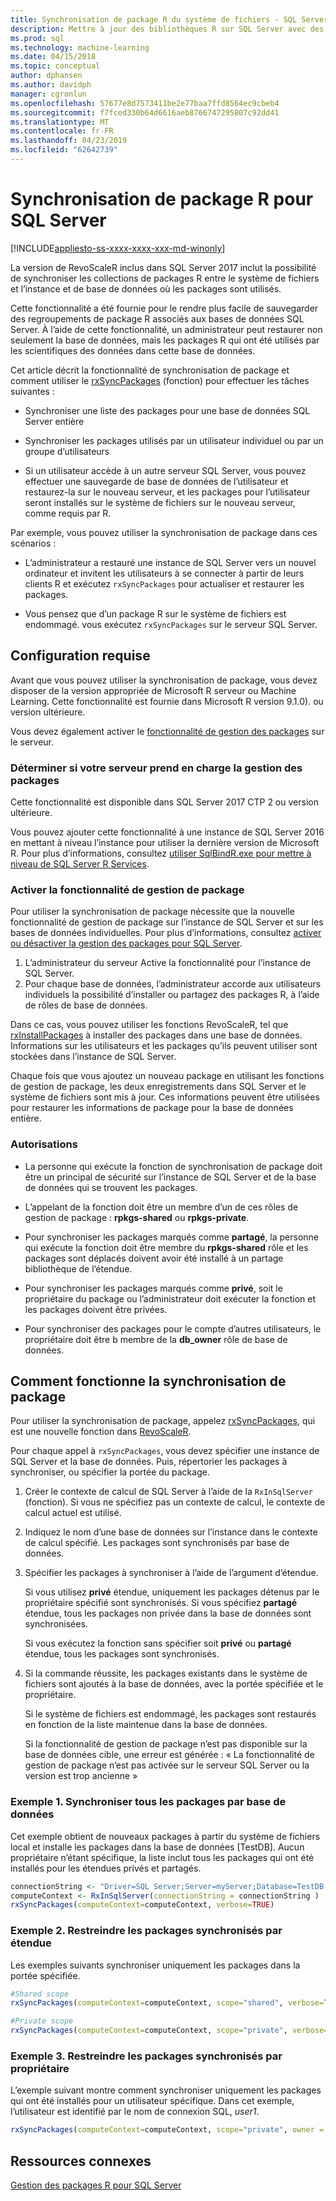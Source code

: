 ```yaml
---
title: Synchronisation de package R du système de fichiers - SQL Server Machine Learning Services
description: Mettre à jour des bibliothèques R sur SQL Server avec des versions plus récentes installées sur le système de fichiers.
ms.prod: sql
ms.technology: machine-learning
ms.date: 04/15/2018
ms.topic: conceptual
author: dphansen
ms.author: davidph
manager: cgronlun
ms.openlocfilehash: 57677e8d7573411be2e77baa7ffd8564ec9cbeb4
ms.sourcegitcommit: f7fced330b64d6616aeb8766747295807c92dd41
ms.translationtype: MT
ms.contentlocale: fr-FR
ms.lasthandoff: 04/23/2019
ms.locfileid: "62642739"
---
```

# <a name="r-package-synchronization-for-sql-server"></a>Synchronisation de package R pour SQL Server
[!INCLUDE[appliesto-ss-xxxx-xxxx-xxx-md-winonly](../../includes/appliesto-ss-xxxx-xxxx-xxx-md-winonly.md)]

La version de RevoScaleR inclus dans SQL Server 2017 inclut la possibilité de synchroniser les collections de packages R entre le système de fichiers et l’instance et de base de données où les packages sont utilisés.

Cette fonctionnalité a été fournie pour le rendre plus facile de sauvegarder des regroupements de package R associés aux bases de données SQL Server. À l’aide de cette fonctionnalité, un administrateur peut restaurer non seulement la base de données, mais les packages R qui ont été utilisés par les scientifiques des données dans cette base de données.

Cet article décrit la fonctionnalité de synchronisation de package et comment utiliser le [rxSyncPackages](https://docs.microsoft.com/machine-learning-server/r-reference/revoscaler/rxsyncpackages) (fonction) pour effectuer les tâches suivantes :

+ Synchroniser une liste des packages pour une base de données SQL Server entière

+ Synchroniser les packages utilisés par un utilisateur individuel ou par un groupe d’utilisateurs

+ Si un utilisateur accède à un autre serveur SQL Server, vous pouvez effectuer une sauvegarde de base de données de l’utilisateur et restaurez-la sur le nouveau serveur, et les packages pour l’utilisateur seront installés sur le système de fichiers sur le nouveau serveur, comme requis par R.

Par exemple, vous pouvez utiliser la synchronisation de package dans ces scénarios :

+ L’administrateur a restauré une instance de SQL Server vers un nouvel ordinateur et invitent les utilisateurs à se connecter à partir de leurs clients R et exécutez `rxSyncPackages` pour actualiser et restaurer les packages.

+ Vous pensez que d’un package R sur le système de fichiers est endommagé. vous exécutez `rxSyncPackages` sur le serveur SQL Server.

## <a name="requirements"></a>Configuration requise

Avant que vous pouvez utiliser la synchronisation de package, vous devez disposer de la version appropriée de Microsoft R serveur ou Machine Learning. Cette fonctionnalité est fournie dans Microsoft R version 9.1.0). ou version ultérieure. 

Vous devez également activer le [fonctionnalité de gestion des packages](r-package-how-to-enable-or-disable.md) sur le serveur.

### <a name="determine-whether-your-server-supports-package-management"></a>Déterminer si votre serveur prend en charge la gestion des packages

Cette fonctionnalité est disponible dans SQL Server 2017 CTP 2 ou version ultérieure.

Vous pouvez ajouter cette fonctionnalité à une instance de SQL Server 2016 en mettant à niveau l’instance pour utiliser la dernière version de Microsoft R. Pour plus d’informations, consultez [utiliser SqlBindR.exe pour mettre à niveau de SQL Server R Services](use-sqlbindr-exe-to-upgrade-an-instance-of-sql-server.md).

### <a name="enable-the-package-management-feature"></a>Activer la fonctionnalité de gestion de package

Pour utiliser la synchronisation de package nécessite que la nouvelle fonctionnalité de gestion de package sur l’instance de SQL Server et sur les bases de données individuelles. Pour plus d’informations, consultez [activer ou désactiver la gestion des packages pour SQL Server](r-package-how-to-enable-or-disable.md).

1. L’administrateur du serveur Active la fonctionnalité pour l’instance de SQL Server.
2. Pour chaque base de données, l’administrateur accorde aux utilisateurs individuels la possibilité d’installer ou partagez des packages R, à l’aide de rôles de base de données.

Dans ce cas, vous pouvez utiliser les fonctions RevoScaleR, tel que [rxInstallPackages](https://docs.microsoft.com/machine-learning-server/r-reference/revoscaler/rxinstallpackages) à installer des packages dans une base de données.  Informations sur les utilisateurs et les packages qu’ils peuvent utiliser sont stockées dans l’instance de SQL Server. 

Chaque fois que vous ajoutez un nouveau package en utilisant les fonctions de gestion de package, les deux enregistrements dans SQL Server et le système de fichiers sont mis à jour. Ces informations peuvent être utilisées pour restaurer les informations de package pour la base de données entière.

### <a name="permissions"></a>Autorisations

+ La personne qui exécute la fonction de synchronisation de package doit être un principal de sécurité sur l’instance de SQL Server et de la base de données qui se trouvent les packages.

+ L’appelant de la fonction doit être un membre d’un de ces rôles de gestion de package : **rpkgs-shared** ou **rpkgs-private**.

+ Pour synchroniser les packages marqués comme **partagé**, la personne qui exécute la fonction doit être membre du **rpkgs-shared** rôle et les packages sont déplacés doivent avoir été installé à un partage bibliothèque de l’étendue.

+ Pour synchroniser les packages marqués comme **privé**, soit le propriétaire du package ou l’administrateur doit exécuter la fonction et les packages doivent être privées.

+ Pour synchroniser des packages pour le compte d’autres utilisateurs, le propriétaire doit être b membre de la **db_owner** rôle de base de données.

## <a name="how-package-synchronization-works"></a>Comment fonctionne la synchronisation de package

Pour utiliser la synchronisation de package, appelez [rxSyncPackages](https://docs.microsoft.com/r-server/r-reference/revoscaler/rxsyncpackages), qui est une nouvelle fonction dans [RevoScaleR](https://docs.microsoft.com/machine-learning-server/r-reference/revoscaler/revoscaler). 

Pour chaque appel à `rxSyncPackages`, vous devez spécifier une instance de SQL Server et la base de données. Puis, répertorier les packages à synchroniser, ou spécifier la portée du package.

1. Créer le contexte de calcul de SQL Server à l’aide de la `RxInSqlServer` (fonction). Si vous ne spécifiez pas un contexte de calcul, le contexte de calcul actuel est utilisé.

2. Indiquez le nom d’une base de données sur l’instance dans le contexte de calcul spécifié. Les packages sont synchronisés par base de données.

3. Spécifier les packages à synchroniser à l’aide de l’argument d’étendue.

    Si vous utilisez **privé** étendue, uniquement les packages détenus par le propriétaire spécifié sont synchronisés. Si vous spécifiez **partagé** étendue, tous les packages non privée dans la base de données sont synchronisées. 
    
    Si vous exécutez la fonction sans spécifier soit **privé** ou **partagé** étendue, tous les packages sont synchronisés.

4. Si la commande réussite, les packages existants dans le système de fichiers sont ajoutés à la base de données, avec la portée spécifiée et le propriétaire.

    Si le système de fichiers est endommagé, les packages sont restaurés en fonction de la liste maintenue dans la base de données.

    Si la fonctionnalité de gestion de package n’est pas disponible sur la base de données cible, une erreur est générée : « La fonctionnalité de gestion de package n’est pas activée sur le serveur SQL Server ou la version est trop ancienne »

### <a name="example-1-synchronize-all-package-by-database"></a>Exemple 1. Synchroniser tous les packages par base de données

Cet exemple obtient de nouveaux packages à partir du système de fichiers local et installe les packages dans la base de données [TestDB]. Aucun propriétaire n’étant spécifique, la liste inclut tous les packages qui ont été installés pour les étendues privés et partagés.

```R
connectionString <- "Driver=SQL Server;Server=myServer;Database=TestDB;Trusted_Connection=True;"
computeContext <- RxInSqlServer(connectionString = connectionString )
rxSyncPackages(computeContext=computeContext, verbose=TRUE)
```

### <a name="example-2-restrict-synchronized-packages-by-scope"></a>Exemple 2. Restreindre les packages synchronisés par étendue

Les exemples suivants synchroniser uniquement les packages dans la portée spécifiée.

```R
#Shared scope
rxSyncPackages(computeContext=computeContext, scope="shared", verbose=TRUE)

#Private scope
rxSyncPackages(computeContext=computeContext, scope="private", verbose=TRUE)
```

### <a name="example-3-restrict-synchronized-packages-by-owner"></a>Exemple 3. Restreindre les packages synchronisés par propriétaire

L’exemple suivant montre comment synchroniser uniquement les packages qui ont été installés pour un utilisateur spécifique. Dans cet exemple, l’utilisateur est identifié par le nom de connexion SQL, *user1*.

```R
rxSyncPackages(computeContext=computeContext, scope="private", owner = "user1", verbose=TRUE))
```

## <a name="related-resources"></a>Ressources connexes

[Gestion des packages R pour SQL Server](install-additional-r-packages-on-sql-server.md)
